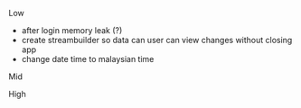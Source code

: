Low
<!-- - activity not logged after signout -->
- after login memory leak (?)
- create streambuilder so data can user can view changes without closing app
- change date time to malaysian time

Mid


High